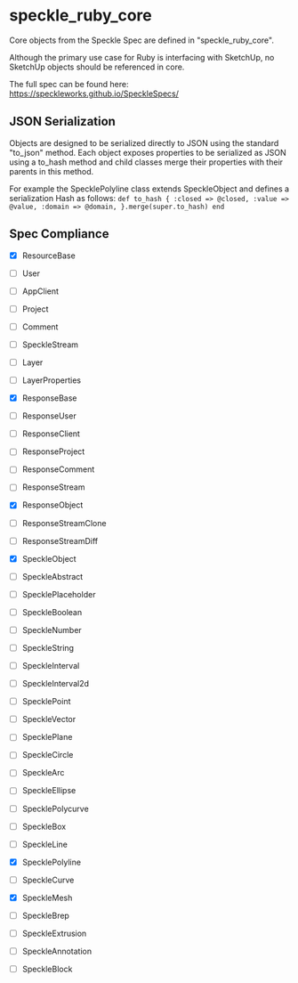 # speckle_ruby_core

Core objects from the Speckle Spec are defined in "speckle_ruby_core". 

Although the primary use case for Ruby is interfacing with SketchUp, no SketchUp objects should be referenced in core.

The full spec can be found here: 
https://speckleworks.github.io/SpeckleSpecs/

## JSON Serialization
Objects are designed to be serialized directly to JSON using the standard "to_json" method. Each object exposes properties to be serialized as JSON using a to_hash method and child classes merge their properties with their parents in this method.

For example the SpecklePolyline class extends SpeckleObject and defines a serialization Hash as follows:
`
  def to_hash
    {
        :closed => @closed,
        :value => @value,
        :domain => @domain,
    }.merge(super.to_hash)
  end
`

## Spec Compliance
- [x] ResourceBase
- [ ] User
- [ ] AppClient
- [ ] Project
- [ ] Comment
- [ ] SpeckleStream
- [ ] Layer
- [ ] LayerProperties
- [x] ResponseBase
- [ ] ResponseUser
- [ ] ResponseClient
- [ ] ResponseProject
- [ ] ResponseComment
- [ ] ResponseStream
- [x] ResponseObject
- [ ] ResponseStreamClone
- [ ] ResponseStreamDiff
- [x] SpeckleObject
- [ ] SpeckleAbstract
- [ ] SpecklePlaceholder
- [ ] SpeckleBoolean
- [ ] SpeckleNumber
- [ ] SpeckleString
- [ ] SpeckleInterval
- [ ] SpeckleInterval2d
- [ ] SpecklePoint
- [ ] SpeckleVector
- [ ] SpecklePlane
- [ ] SpeckleCircle
- [ ] SpeckleArc
- [ ] SpeckleEllipse
- [ ] SpecklePolycurve
- [ ] SpeckleBox
- [ ] SpeckleLine
- [x] SpecklePolyline
- [ ] SpeckleCurve
- [x] SpeckleMesh
- [ ] SpeckleBrep
- [ ] SpeckleExtrusion
- [ ] SpeckleAnnotation
- [ ] SpeckleBlock




